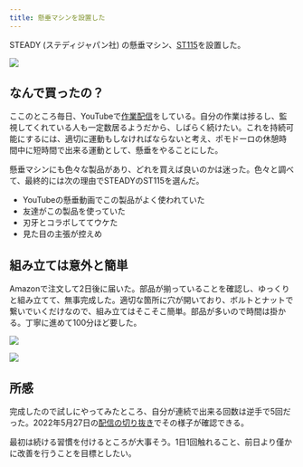 ```yaml
---
title: 懸垂マシンを設置した
---
```

STEADY (ステディジャパン社) の懸垂マシン、[ST115](https://www.amazon.co.jp/dp/B09K3QQBKH)を設置した。

![](https://lh3.googleusercontent.com/4I2HMxyAEcPWAU9DGcuneMw9ZOvayGFyL098OM2s0djaBgoQcMzUvBZC_emDfqvFH78jXiB5iCbGBlaHRrfwbTdS1VvQzMYSKf36PZlbecconMGtrLX6ttAINq3wEGFiQ4u2ugCaYv1AW1fzXYv6sUXDsNR308tPiVq-P44vK0QCxj2r2u2QrsY0Z55t)

なんで買ったの？
--------

ここのところ毎日、YouTubeで[作業配信](https://www.youtube.com/c/r7kamura)をしている。自分の作業は捗るし、監視してくれている人も一定数居るようだから、しばらく続けたい。これを持続可能にするには、適切に運動もしなければならないと考え、ポモドーロの休憩時間中に短時間で出来る運動として、懸垂をやることにした。

懸垂マシンにも色々な製品があり、どれを買えば良いのかは迷った。色々と調べて、最終的には次の理由でSTEADYのST115を選んだ。

*   YouTubeの懸垂動画でこの製品がよく使われていた
*   友達がこの製品を使っていた
*   刃牙とコラボしててウケた
*   見た目の主張が控えめ

組み立ては意外と簡単
----------

Amazonで注文して2日後に届いた。部品が揃っていることを確認し、ゆっくりと組み立てて、無事完成した。適切な箇所に穴が開いており、ボルトとナットで繋いでいくだけなので、組み立てはそこそこ簡単。部品が多いので時間は掛かる。丁寧に進めて100分ほど要した。

![](https://lh6.googleusercontent.com/clxoLWrMCGOr6HRjKvx9cWo0cJ8tu_E8FnVJyBQQahugn-dFxn7IHbfeuVjzic_5qyh91zp3TWAeV4FhLD4WTQzCpT4rlwL_xcW2C9v6Zi0lJYn4kkW_zM0hQ2EjQOxPvZzTFPi5rJ8C8rIqOUcHLY8bDan9OqN4a9wn34tJLpbwOjHavWw-6qncAkEi)

![](https://lh5.googleusercontent.com/A3V892FY6oUyJ6nwUu1NUxodEuNnRh8qqG03PGmB0i1aU-R-ZVC_acV2lFBkE5JmAzW0jM9l-y_2FVcSs_CPDgsraX8ul6J_H-Mn2iJlk5rKCZqQfQykRpxcM2HEI2g2-_tblAkleyKNv6Or3vmAHVJ_bbop1bMMb2bI1TsXRwsg-a_8SwTcpyLCtgH6)

所感
--

完成したので試しにやってみたところ、自分が連続で出来る回数は逆手で5回だった。2022年5月27日の[配信の切り抜き](https://www.youtube.com/clip/Ugkxy2NXpdlfZF0kT9s-MoCOrbB1wpWEryK9)でその様子が確認できる。

最初は続ける習慣を付けるところが大事そう。1日1回触れること、前日より僅かに改善を行うことを目標としたい。

